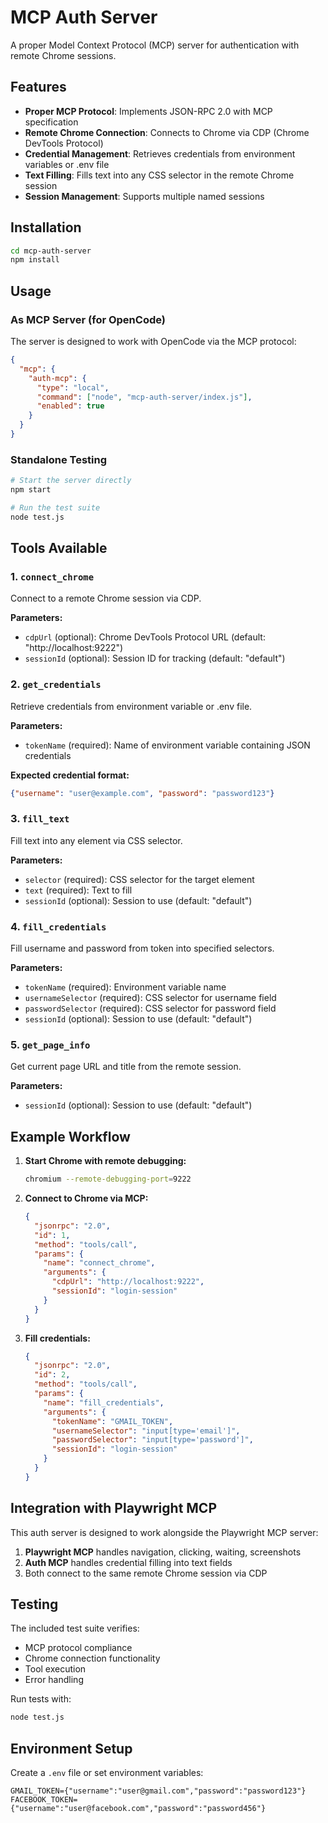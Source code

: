 # MCP Auth Server

A proper Model Context Protocol (MCP) server for authentication with remote Chrome sessions.

## Features

- **Proper MCP Protocol**: Implements JSON-RPC 2.0 with MCP specification
- **Remote Chrome Connection**: Connects to Chrome via CDP (Chrome DevTools Protocol)
- **Credential Management**: Retrieves credentials from environment variables or .env file
- **Text Filling**: Fills text into any CSS selector in the remote Chrome session
- **Session Management**: Supports multiple named sessions

## Installation

```bash
cd mcp-auth-server
npm install
```

## Usage

### As MCP Server (for OpenCode)

The server is designed to work with OpenCode via the MCP protocol:

```json
{
  "mcp": {
    "auth-mcp": {
      "type": "local",
      "command": ["node", "mcp-auth-server/index.js"],
      "enabled": true
    }
  }
}
```

### Standalone Testing

```bash
# Start the server directly
npm start

# Run the test suite
node test.js
```

## Tools Available

### 1. `connect_chrome`
Connect to a remote Chrome session via CDP.

**Parameters:**
- `cdpUrl` (optional): Chrome DevTools Protocol URL (default: "http://localhost:9222")
- `sessionId` (optional): Session ID for tracking (default: "default")

### 2. `get_credentials`
Retrieve credentials from environment variable or .env file.

**Parameters:**
- `tokenName` (required): Name of environment variable containing JSON credentials

**Expected credential format:**
```json
{"username": "user@example.com", "password": "password123"}
```

### 3. `fill_text`
Fill text into any element via CSS selector.

**Parameters:**
- `selector` (required): CSS selector for the target element
- `text` (required): Text to fill
- `sessionId` (optional): Session to use (default: "default")

### 4. `fill_credentials`
Fill username and password from token into specified selectors.

**Parameters:**
- `tokenName` (required): Environment variable name
- `usernameSelector` (required): CSS selector for username field
- `passwordSelector` (required): CSS selector for password field
- `sessionId` (optional): Session to use (default: "default")

### 5. `get_page_info`
Get current page URL and title from the remote session.

**Parameters:**
- `sessionId` (optional): Session to use (default: "default")

## Example Workflow

1. **Start Chrome with remote debugging:**
   ```bash
   chromium --remote-debugging-port=9222
   ```

2. **Connect to Chrome via MCP:**
   ```json
   {
     "jsonrpc": "2.0",
     "id": 1,
     "method": "tools/call",
     "params": {
       "name": "connect_chrome",
       "arguments": {
         "cdpUrl": "http://localhost:9222",
         "sessionId": "login-session"
       }
     }
   }
   ```

3. **Fill credentials:**
   ```json
   {
     "jsonrpc": "2.0",
     "id": 2,
     "method": "tools/call",
     "params": {
       "name": "fill_credentials",
       "arguments": {
         "tokenName": "GMAIL_TOKEN",
         "usernameSelector": "input[type='email']",
         "passwordSelector": "input[type='password']",
         "sessionId": "login-session"
       }
     }
   }
   ```

## Integration with Playwright MCP

This auth server is designed to work alongside the Playwright MCP server:

1. **Playwright MCP** handles navigation, clicking, waiting, screenshots
2. **Auth MCP** handles credential filling into text fields
3. Both connect to the same remote Chrome session via CDP

## Testing

The included test suite verifies:
- MCP protocol compliance
- Chrome connection functionality  
- Tool execution
- Error handling

Run tests with:
```bash
node test.js
```

## Environment Setup

Create a `.env` file or set environment variables:

```env
GMAIL_TOKEN={"username":"user@gmail.com","password":"password123"}
FACEBOOK_TOKEN={"username":"user@facebook.com","password":"password456"}
```
